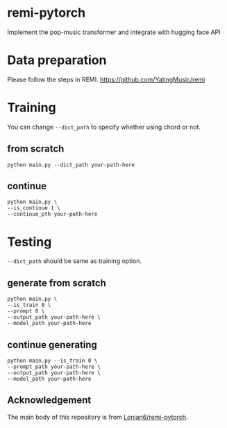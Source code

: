 # remi-pytorch
Implement the pop-music transformer and integrate with hugging face API

# Data preparation
Please follow the steps in REMI. https://github.com/YatingMusic/remi

# Training
You can change `--dict_path` to specify whether using chord or not.

## from scratch
`python main.py --dict_path your-path-here`

## continue
```
python main.py \
--is_continue 1 \
--continue_pth your-path-here
```

# Testing
`--dict_path` should be same as training option.

## generate from scratch
```
python main.py \
--is_train 0 \
--prompt 0 \
--output_path your-path-here \
--model_path your-path-here
```
                
## continue generating
```
python main.py --is_train 0 \
--prompt_path your-path-here \
--output_path your-path-here \
--model_path your-path-here
```

## Acknowledgement
The main body of this repository is from [Lonian6/remi-pytorch](https://github.com/Lonian6/remi-pytorch).